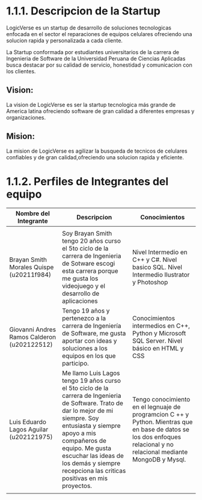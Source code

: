 # 1.1.1. Descripcion de la Startup
LogicVerse es un startup de desarrollo de soluciones tecnologicas enfocada en el sector el reparaciones de equipos celulares ofreciendo una solucion rapida y personalizada a cada cliente.

La Startup conformada por estudiantes universitarios de la carrera de Ingenieria de Software de la Universidad Peruana de Ciencias Aplicadas busca destacar por su calidad de servicio, honestidad y comunicacion con los clientes.

## Vision:
La vision de LogicVerse es ser la startup tecnologica más grande de America latina ofreciendo software de gran calidad a diferentes empresas y organizaciones.

## Mision:
La mision de LogicVerse es agilizar la busqueda de tecnicos de celulares confiables y de gran calidad,ofreciendo una solucion rapida y eficiente.

# 1.1.2. Perfiles de Integrantes del equipo

| Nombre del Integrante                       | Descripcion                                                                                                                                                                                                                                                                                          | Conocimientos                                                                                                                                                           |
|---------------------------------------------|------------------------------------------------------------------------------------------------------------------------------------------------------------------------------------------------------------------------------------------------------------------------------------------------------|-------------------------------------------------------------------------------------------------------------------------------------------------------------------------|
|                                             |                                                                                                                                                                                                                                                                                                      |                                                                                                                                                                         |
| Brayan Smith Morales Quispe (u20211f984)    | Soy Brayan Smith tengo 20 años curso el 5to ciclo de la carrera de Ingenieria de Sotware escogi esta carrera porque me gusta los videojuego y el desarrollo de aplicaciones                                                                                                                          | Nivel Intermedio en C++ y C#. Nivel basico SQL. Nivel Intermedio Ilustrator y Photoshop                                                                                 |
| Giovanni Andres Ramos Calderon (u202122512) | Tengo 19 años y pertenezco a la carrera de Ingeniería de Software, me gusta aportar con ideas y soluciones a los equipos en los que participo.                                                                                                                                                       | Conocimientos intermedios en C++, Python y Microsoft SQL Server. Nivel básico en HTML y CSS                                                                             |
| Luis Eduardo Lagos Aguilar (u202121975)     | Me llamo Luis Lagos tengo 19 años curso el 5to ciclo de la carrera de Ingenieria de Software. Trato de dar lo mejor de mi siempre. Soy entusiasta y siempre apoyo a mis compañeros de equipo. Me gusta escuchar las ideas de los demás y siempre recepciona las criticas positivas en mis proyectos. | Tengo conocimiento en el legnuaje de programcion C ++ y Python.  Mientras que en base de datos se los dos enfoques relacional y no relacional mediante MongoDB y Mysql. |
|                                             |                                                                                                                                                                                                                                                                                                      |                                                                                                                                                                         |

